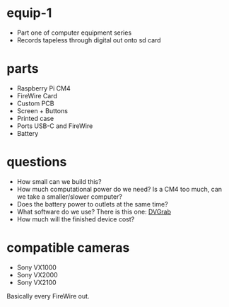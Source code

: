 # equip-1

- Part one of computer equipment series
- Records tapeless through digital out onto sd card

# parts

- Raspberry Pi CM4
- FireWire Card
- Custom PCB
- Screen + Buttons
- Printed case
- Ports USB-C and FireWire
- Battery

# questions

- How small can we build this?
- How much computational power do we need? Is a CM4 too much, can we take a smaller/slower computer?
- Does the battery power to outlets at the same time?
- What software do we use? There is this one: [DVGrab](https://github.com/ddennedy/dvgrab)
- How much will the finished device cost?

# compatible cameras

- Sony VX1000
- Sony VX2000
- Sony VX2100

Basically every FireWire out.
